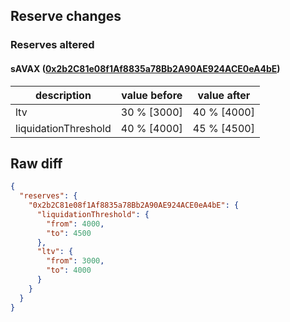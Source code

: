## Reserve changes

### Reserves altered

#### sAVAX ([0x2b2C81e08f1Af8835a78Bb2A90AE924ACE0eA4bE](https://snowscan.xyz/address/0x2b2C81e08f1Af8835a78Bb2A90AE924ACE0eA4bE))

| description | value before | value after |
| --- | --- | --- |
| ltv | 30 % [3000] | 40 % [4000] |
| liquidationThreshold | 40 % [4000] | 45 % [4500] |


## Raw diff

```json
{
  "reserves": {
    "0x2b2C81e08f1Af8835a78Bb2A90AE924ACE0eA4bE": {
      "liquidationThreshold": {
        "from": 4000,
        "to": 4500
      },
      "ltv": {
        "from": 3000,
        "to": 4000
      }
    }
  }
}
```